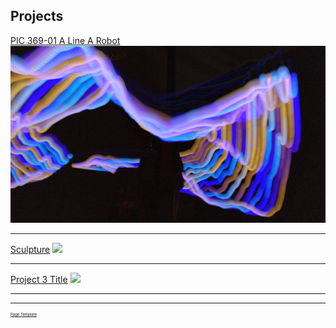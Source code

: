 ## Projects

[PIC 369-01 A Line A Robot](/PIC369.md)
<img src="images/PIC_JAlightpainting.JPG?raw=true"/>

---
[Sculpture](/pdf/sample_presentation.pdf)
<img src="images/Bucket_WIP01.png?raw=true"/>

---
[Project 3 Title](http://example.com/)
<img src="images/dummy_thumbnail.jpg?raw=true"/>

---




---
<p style="font-size:6px"><a href="https://github.com/evanca/quick-portfolio">Page Template</a></p>
<!-- Remove above link if you don't want to attibute -->
